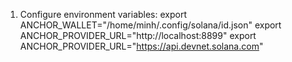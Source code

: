 1. Configure environment variables:
export ANCHOR_WALLET="/home/minh/.config/solana/id.json"
export ANCHOR_PROVIDER_URL="http://localhost:8899"
export ANCHOR_PROVIDER_URL="https://api.devnet.solana.com"